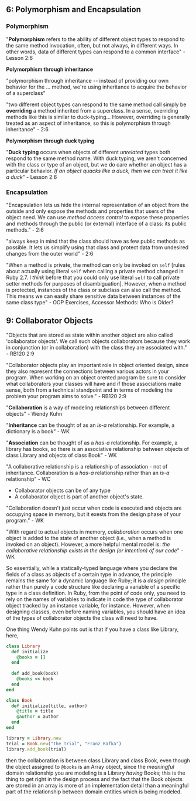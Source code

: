 ## 6: Polymorphism and Encapsulation ##

### Polymorphism ###

"**Polymorphism** refers to the ability of different object types to respond to the same method invocation, often, but not always, in different ways. In other words, data of different types can respond to a common interface" - Lesson 2:6

**Polymorphism through inheritance**

"polymorphism through inheritance -- instead of providing our own behavior for the ... method, we're using inheritance to acquire the behavior of a superclass"

"two different object types can respond to the same method call simply be **overriding** a method inherited from a superclass. In a sense, overriding methods like this is similar to duck-typing... However, overriding is generally treated as an aspect of inheritance, so this is polymorphism through inheritance" - 2:6

**Polymorphism through duck typing**

"**Duck typing** occurs when objects of different *unrelated* types both respond to the same method name. With duck typing, we aren't concerned with the class or type of an object, but we do care whether an object has a particular behavior. *If an object quacks like a duck, then we can treat it like a duck*" - Lesson 2:6



### Encapsulation ###

"Encapsulation lets us hide the internal representation of an object from the outside and only expose the methods and properties that users of the object need. We can use *method access control* to expose these properties and methods through the public (or external) interface of a class: its public methods." - 2:6

"always keep in mind that the class should have as few public methods as possible. It lets us simplify using that class and protect data from undesired changes from the outer world" - 2:6



"When a method is private, the method can only be invoked on `self` [rules about actually using literal `self` when calling a private method changed in Ruby 2.7. I *think* before that you could only use literal `self` to call private setter methods for purposes of disambiguation].  However, when a method is protected, instances of the class or subclass can also call the method. This means we can easily share sensitive data between instances of the same class type" - OOP Exercises, Accessor Methods: Who is Older?



## 9: Collaborator Objects ##

"Objects that are stored as state within another object are also called 'collaborator objects'. We call such objects collaborators because they work in conjunction (or in collaboration) with the class they are associated with." - RB120 2:9

"Collaborator objects play an important role in object oriented design, since they also represent the connections between various actors in your program. When working on an object orented program be sure to consider what collaborators your classes will have and if those associations make sense, both from a technical standpoint and in terms of modeling the problem your program aims to solve." - RB120 2:9

"**Collaboration** is a way of modeling relationships between different objects" - Wendy Kuhn

"**Inheritance** can be thought of as an *is-a* relationship. For example, a dictionary is a book" - WK

"**Association** can be thought of as a *has-a* relationship. For example, a library has books, so there is an associative relationship between objects of class Library and objects of class Book" - WK

"A collaborative relationship is a relationship of association - not of inheritance. Collaboration is a *has-a* relationship rather than an *is-a* relationship" - WC

* Collaborator objects can be of any type
* A collaborator object is part of another object's state.

"Collaboration doesn't just occur when code is executed and objects are occupying space in memory, but it exests from the design phase of your program." - WK

"With regard to actual objects in memory, *collaboration* occurs when one object is added to the state of another object (i.e., when a method is invoked on an object). However, a more helpful mental model is: *the collaborative relationship exists in the design (or intention) of our code*" - WK

So essentially, while a statically-typed language where you declare the fields of a class as objects of a certain type in advance, the principle remains the same for a dynamic language like Ruby; it is a *design* principle rather than purely a code structure like declaring a variable of a specific type in a class definition. In Ruby, from the point of code only, you need to rely on the names of variables to indicate in code the type of collaborator object tracked by an instance variable, for instance. However, when designing classes, even before naming variables, you should have an idea of the types of collaborator objects the class will need to have.

One thing Wendy Kuhn points out is that if you have a class like Library, here,

```ruby
class Library
  def initialize
    @books = []
  end
  
  def add_book(book)
    @books << book
  end
end

class Book
  def initialize(title, author)
    @title = title
    @author = author
  end
end

library = Library.new
trial = Book.new("The Trial", "Franz Kafka")
library.add_book(trial)
```

then the collaboration is between class Library and class Book, even though the object assigned to `@books` is an Array object, since the *meaningful* domain relationship you are modeling is a Library *having* Books; this is the thing to get right in the design process and the fact that the Book objects are stored in an array is more of an implementation detail than a meaningful part of the relationship between domain entities which is being modeled.

